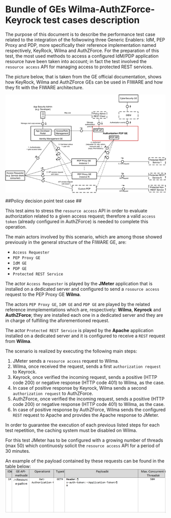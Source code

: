 # Bundle of GEs Wilma-AuthZForce-Keyrock test cases description #

The purpose of this document is to describe the performance test case related to the integration of the follwowing three Generic Enablers: IdM, PEP Proxy and PDP, more specifically their reference implementation named respectively, KeyRock, Wilma and AuthZForce. For the preparation of this test, the most used methods to access a configured IdM/PDP application resource have been taken into account;  in fact the test involved the `resource access` API for managing access to protected REST services.

The picture below, that is taken from the GE official documentation, shows how KeyRock, Wilma and AuthZForce GEs can be used in FIWARE and how they fit with the FIWARE architecture.

![Update data flow](./680px-AuthorizationPDP.Architecture.FMC.Block.png)

##Policy decision point test case ##

This test aims to stress the `resource access` API in order to evaluate authorization related to a given access request; therefore a valid `access token` (already configured in AuthZForce) is needed to complete this operation.

The main actors involved by this scenario, which are among those showed previously in the general structure of the FIWARE GE, are:

- `Access Requester`
- `PEP Proxy GE`
- `IdM GE`
- `PDP GE`
- `Protected REST Service`

The actor `Access Requester` is played by the **JMeter** application that is installed on a dedicated server and configured to send a `rosource access` request to the PEP Proxy GE **Wilma**.

The actors `PEP Proxy GE`, `IdM GE` and `PDP GE` are played by the related reference immplementations which are, respectively: **Wilma**, **Keyrock** and **AuthZForce**; they are installed each one in a dedicated server and they are in charge of fulfilling the aforementioned request.

The actor `Protected REST Service` is played by the **Apache** application installed on a dedicated server and it is configured to receive a `REST` request from **Wilma**.

The scenario is realized by executing the following main steps:

1. JMeter sends a `resource access` request to Wilma.
2. Wilma, once received the request, sends a first `authorization request` to Keyrock.
3. Keyrock, once verified the incoming request, sends a positive (HTTP code 200) or negative response (HTTP code 401) to Wilma, as the case.
4. In case of positive response by Keyrock, Wilma sends a second `authorization request` to AuthZForce.
5. AuthZForce, once verified the incoming request, sends a positive (HTTP code 200) or negative response (HTTP code 401) to Wilma, as the case.
6. In case of positive response by AuthZForce, Wilma sends the configured `REST` request to Apache and provides the Apache response to JMeter.

In order to guarantee the execution of each previous listed steps for each test repetition, the caching system must be disabled on Wilma.
 
For this test JMeter has to be configured with a growing number of threads (max 50) which continuosly solicit the `resource access` API for a period of 30 minutes.

An example of the payload contained by these requests can be found in the table below:
![Update data flow](./Table1.png)

